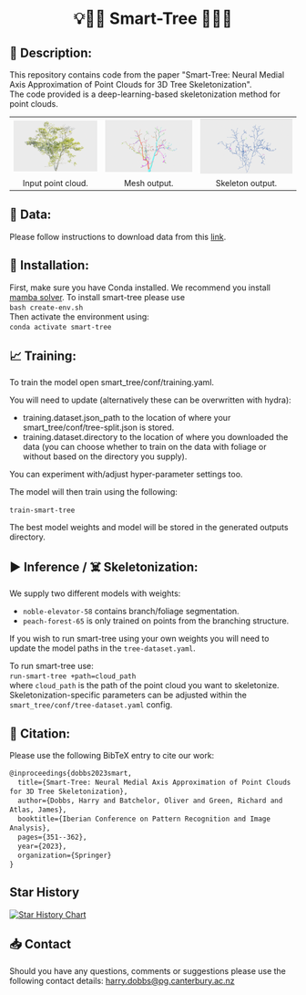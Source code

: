 # <center> 💡🧠🤔 Smart-Tree 🌳🌲🌴 </center>

## 📝 Description:

This repository contains code from the paper "Smart-Tree: Neural Medial Axis Approximation of Point Clouds for 3D Tree Skeletonization". <br>
The code provided is a deep-learning-based skeletonization method for point clouds.

<table>
<tr>
  <td style="text-align: center"><img src="images/botanic-pcd.png", height=100%></td>
  <td style="text-align: center"><img src="images/botanic-branch-mesh.png", height=100%></td>
  <td style="text-align: center"><img src="images/botanic-skeleton.png", height=100%></td>
</tr>
<tr>
  <td align="center">Input point cloud.</td>
  <td align="center">Mesh output.</td>
  <td align="center">Skeleton output.</td>
</tr>
</table>


## 💾 Data:

Please follow instructions to download data from this <a href="https://github.com/uc-vision/synthetic-trees">link</a>. <br>

## 🔧 Installation:

First, make sure you have Conda installed.
We recommend you install <a href="https://www.anaconda.com/blog/a-faster-conda-for-a-growing-community">mamba solver</a >.
To install smart-tree please use <br>`bash create-env.sh`<br>
Then activate the environment using: <br>`conda activate smart-tree`


## 📈 Training:

To train the model open smart_tree/conf/training.yaml.

You will need to update (alternatively these can be overwritten with hydra): 

- training.dataset.json_path to the location of where your smart_tree/conf/tree-split.json is stored. 
- training.dataset.directory to the location of where you downloaded the data (you can choose whether to train on the data with foliage or without based on the directory you supply).

You can experiment with/adjust hyper-parameter settings too.

The model will then train using the following:

`train-smart-tree`

The best model weights and model will be stored in the generated outputs directory.

## ▶️ Inference / ☠️ Skeletonization:

We supply two different models with weights:
* `noble-elevator-58` contains branch/foliage segmentation. <br>
* `peach-forest-65` is only trained on points from the branching structure. <br>

If you wish to run smart-tree using your own weights you will need to update the model paths in the `tree-dataset.yaml`. <br>

To run smart-tree use: <br>
`run-smart-tree +path=cloud_path` <br>
where `cloud_path` is the path of the point cloud you want to skeletonize. <br>
Skeletonization-specific parameters can be adjusted within the `smart_tree/conf/tree-dataset.yaml` config.

## 📜 Citation:
Please use the following BibTeX entry to cite our work: <br>

```
@inproceedings{dobbs2023smart,
  title={Smart-Tree: Neural Medial Axis Approximation of Point Clouds for 3D Tree Skeletonization},
  author={Dobbs, Harry and Batchelor, Oliver and Green, Richard and Atlas, James},
  booktitle={Iberian Conference on Pattern Recognition and Image Analysis},
  pages={351--362},
  year={2023},
  organization={Springer}
}
```
## Star History

[![Star History Chart](https://api.star-history.com/svg?repos=uc-vision/smart-tree&type=Date)](https://star-history.com/#uc-vision/smart-tree&Date)


## 📥 Contact 

Should you have any questions, comments or suggestions please use the following contact details:
harry.dobbs@pg.canterbury.ac.nz
